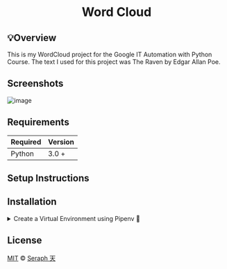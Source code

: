 <div align="center">

# Word Cloud

</div>

## 💡Overview
This is my WordCloud project for the Google IT Automation with Python Course. The text I used for this project was The Raven by Edgar Allan Poe.


## Screenshots

![image](https://user-images.githubusercontent.com/72005563/167278695-2676430a-1299-45a9-aa56-31a4ae90770d.png)

## Requirements

| Required | Version  |
| -------- | -------- |
| Python   | 3.0 +    |



## Setup Instructions 



## Installation

<details>
<summary>Create a Virtual Environment using Pipenv 🔮</summary>

1. Download [zip file](https://github.com/seraph776/TemplateRepo/archive/refs/heads/main.zip) 
2. Extract zip files
3. Change directory into projectFolder:

```
$ cd projectFolder
```

4. Install from Pipfile:

```
$ pipenv install  
```

5. Run the application from within virtual environment:

```
$ pipenv run python main.py
```
ℹ️ [Reference](https://docs.python-guide.org/dev/virtualenvs/).

</details>



## License 

[MIT](https://github.com/seraph776/DevCommunity/blob/main/LICENSE) © [Seraph 天](https://github.com/seraph776) 
